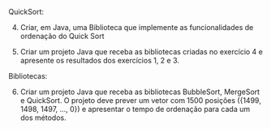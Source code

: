 QuickSort:

4. Criar, em Java, uma Biblioteca que implemente as funcionalidades de ordenação do Quick Sort

5. Criar um projeto Java que receba as bibliotecas criadas no exercício 4 e apresente os resultados dos
exercícios 1, 2 e 3.


Bibliotecas:

6. Criar um projeto Java que receba as bibliotecas BubbleSort, MergeSort e QuickSort. O projeto deve
prever um vetor com 1500 posições ({1499, 1498, 1497, ..., 0}) e apresentar o tempo de ordenação para
cada um dos métodos.
